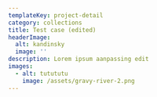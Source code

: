 ```yaml
---
templateKey: project-detail
category: collections
title: Test case (edited)
headerImage:
  alt: kandinsky
  image: ''
description: Lorem ipsum aanpassing edit
images:
  - alt: tutututu
    image: /assets/gravy-river-2.png
---
```


